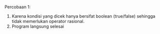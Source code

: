 Percobaan 1:
1. Karena kondisi yang dicek hanya bersifat boolean (true/false) sehingga tidak memerlukan operator rasional.
2. Program langsung selesai